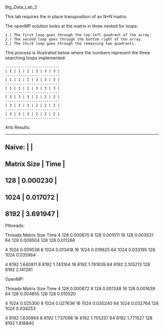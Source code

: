 Big_Data_Lab_2

This lab requires the in place transposition of an N*N matrix.

The openMP solution looks at the matrix in three nested for loops:

	1.) The first loop goes through the top left quadrant of the array.
	2.) The second loop goes through the bottom right of the array.
	3.) The third loop goes through the remaining two quadrants.

This process is illustrated below where the numbers represent the three searching loops implemented:

	-------------------------
	| 1 | 1 | 1 | 3 | 3 | 3 | 
	-------------------------
	| 1 | 1 | 1 | 3 | 3 | 3 | 
	-------------------------
	| 1 | 1 | 1 | 3 | 3 | 3 |
	-------------------------
	| 3 | 3 | 3 | 2 | 2 | 2 |
	-------------------------
	| 3 | 3 | 3 | 2 | 2 | 2 |
	-------------------------
	| 3 | 3 | 3 | 2 | 2 | 2 |
	-------------------------

Arlo Results:
______________________________
Naive:           |           |
------------------------------
Matrix Size      | Time      |
------------------------------
128              | 0.000230  |
------------------------------
1024             | 0.017072  |
------------------------------
8192             | 3.691947  |
------------------------------


Pthreads: 

Threads   Matrix Size   Time
4            128        0.000670
8            128        0.001011
16           128        0.003531
64           128        0.009504
128          128        0.011268

4            1024       0.009538
8            1024       0.013418
16           1024       0.019625
64           1024       0.033195
128          1024       0.035964

4            8192       1.640811 
8            8192       1.743164
16           8192       1.761639
64           8192       2.105213
128          8192       2.141281


OpenMP: 

Threads   Matrix Size   Time
4            128        0.000872
8            128        0.001248
16           128        0.001639
64           128        0.004855 
128          128        0.010520 

4            1024       0.025300 
8            1024       0.027636
16           1024       0.030240
64           1024       0.032764
128          1024       0.034253

4            8192       1.630964
8            8192       1.737098
16           8192       1.755257 
64           8192       1.771527 
128          8192       1.816840


















